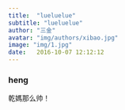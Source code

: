 ```yaml
---
title:  "lueluelue"
subtitle: "lueluelue"
author: "三金"
avatar: "img/authors/xibao.jpg"
image: "img/1.jpg"
date:   2016-10-07 12:12:12
---
```


### heng
乾媽那么帅！